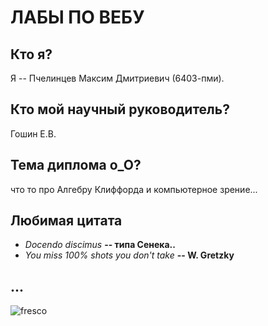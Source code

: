 # ЛАБЫ ПО ВЕБУ

## Кто я?
Я -- Пчелинцев Максим Дмитриевич (6403-пми).
## Кто мой научный руководитель?
Гошин Е.В. 
## Тема диплома o_O?
что то про Алгебру Клиффорда и компьютерное зрение...
## Любимая цитата
- *Docendo discimus* **-- типа Cенека..**
- *You miss 100% shots you don't take* **-- W. Gretzky**
## ...
![fresco](https://github.com/user-attachments/assets/4d1ef407-1281-4b8f-906d-be200c0d459e)
